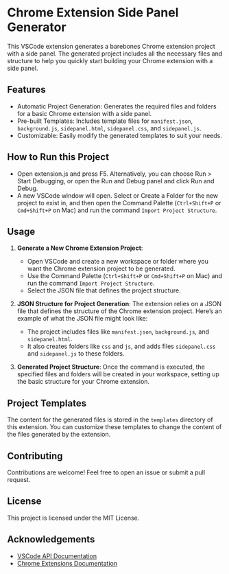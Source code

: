# Chrome Extension Side Panel Generator

This VSCode extension generates a barebones Chrome extension project with a side panel. The generated project includes all the necessary files and structure to help you quickly start building your Chrome extension with a side panel.

## Features

- Automatic Project Generation: Generates the required files and folders for a basic Chrome extension with a side panel.
- Pre-built Templates: Includes template files for `manifest.json`, `background.js`, `sidepanel.html`, `sidepanel.css`, and `sidepanel.js`.
- Customizable: Easily modify the generated templates to suit your needs.

## How to Run this Project
- Open extension.js and press F5. Alternatively, you can choose Run > Start Debugging, or open the Run and Debug panel and click Run and Debug.
- A new VSCode window will open. Select or Create a Folder for the new project to exist in, and then open the Command Palette (`Ctrl+Shift+P` or `Cmd+Shift+P` on Mac) and run the command `Import Project Structure`.

## Usage

1. **Generate a New Chrome Extension Project**:
   - Open VSCode and create a new workspace or folder where you want the Chrome extension project to be generated.
   - Use the Command Palette (`Ctrl+Shift+P` or `Cmd+Shift+P` on Mac) and run the command `Import Project Structure`.
   - Select the JSON file that defines the project structure.

2. **JSON Structure for Project Generation**:
   The extension relies on a JSON file that defines the structure of the Chrome extension project. Here’s an example of what the JSON file might look like:

   - The project includes files like `manifest.json`, `background.js`, and `sidepanel.html`.
   - It also creates folders like `css` and `js`, and adds files `sidepanel.css` and `sidepanel.js` to these folders.

3. **Generated Project Structure**:
   Once the command is executed, the specified files and folders will be created in your workspace, setting up the basic structure for your Chrome extension.

## Project Templates

The content for the generated files is stored in the `templates` directory of this extension. You can customize these templates to change the content of the files generated by the extension.

## Contributing

Contributions are welcome! Feel free to open an issue or submit a pull request.

## License

This project is licensed under the MIT License.

## Acknowledgements

- [VSCode API Documentation](https://code.visualstudio.com/api)
- [Chrome Extensions Documentation](https://developer.chrome.com/docs/extensions/mv3/)
